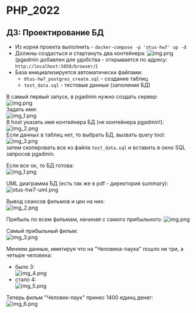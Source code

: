 # PHP_2022
## ДЗ: Проектирование БД

- Из корня проекта выполнить - ```docker-compose -p 'otus-hw7' up -d```
- Должны создасться и стартануть два контейнера:
![img.png](summary/img.png)
  (pgadmin добавлен для удобства - открывается по адресу: ```http://localhost:5050/browser/```)
- База инициализируется автоматически файлами:
  - ```Otus-hw7_postgres_create.sql``` - создание таблиц
  - ```test_data.sql``` - тестовые данные (заполение БД)

В самый первый запуск, в pgadmin нужно создать сервер:  
![img.png](summary/img_8.png)  
Задать имя:  
![img_1.png](summary/img_9.png)  
В host указать имя контейнера БД (не контейнера pgadmin!):  
![img_2.png](summary/img_10.png)  
Если данных в таблиц нет, то выбрать БД, вызвать query tool:  
![img_3.png](summary/img_11.png)  
затем скопировать все из файла ```test_data.sql``` и вставить в окно SQL запросов pgadmin.

Если все ок, то БД готова:  
![img_1.png](summary/img_1.png)

UML диаграмма БД (есть так же в pdf - директория summary):  
![otus-hw7-uml.png](summary/otus-hw7-uml.png)

Вывод сеансов фильмов и цен на них:  
![img_2.png](summary/img_2.png)

Прибыль по всем фильмам, начиная с самого прибыльного:
![img.png](summary/img_12.png)

Самый прибыльный фильм:  
![img_3.png](summary/img_3.png)

Меняем данные, имитируя что на "Человека-паука" пошло не три, а четыре человека:
- было 3:  
![img_4.png](summary/img_4.png)
- стало 4:  
![img_5.png](summary/img_5.png)

Теперь фильм "Человек-паук" принес 1400 единц денег:  
![img_6.png](summary/img_6.png)

